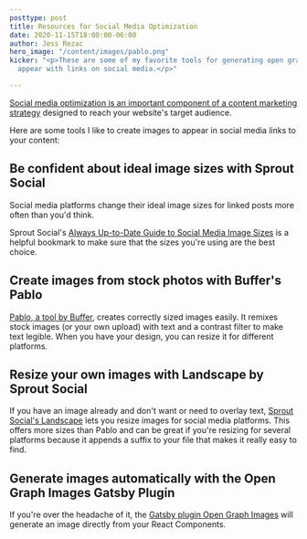 ```yaml
---
posttype: post
title: Resources for Social Media Optimization
date: 2020-11-15T18:00:00-06:00
author: Jess Rezac
hero_image: "/content/images/pablo.png"
kicker: "<p>These are some of my favorite tools for generating open graph images to
  appear with links on social media.</p>"

---
```

[Social media optimization is an important component of a content marketing strategy](https://rezac.dev/frontend/setting-up-gatsby-for-social-media-optimization/ "Setting Up Gatsby for Social Media Optimization") designed to reach your website's target audience.

Here are some tools I like to create images to appear in social media links to your content:

## Be confident about ideal image sizes with Sprout Social

Social media platforms change their ideal image sizes for linked posts more often than you'd think.

Sprout Social's [Always Up-to-Date Guide to Social Media Image Sizes](https://sproutsocial.com/insights/social-media-image-sizes-guide/ "Always Up-to-Date Guide to Social Media Image Sizes") is a helpful bookmark to make sure that the sizes you're using are the best choice.

## Create images from stock photos with Buffer's Pablo

[Pablo, a tool by Buffer](https://pablo.buffer.com "Pablo"), creates correctly sized images easily. It remixes stock images (or your own upload) with text and a contrast filter to make text legible. When you have your design, you can resize it for different platforms. 

## Resize your own images with Landscape by Sprout Social

If you have an image already and don't want or need to overlay text, [Sprout Social's Landscape]() lets you resize images for social media platforms. This offers more sizes than Pablo and can be great if you're resizing for several platforms because it appends a suffix to your file that makes it really easy to find. 

## Generate images automatically with the Open Graph Images Gatsby Plugin

If you're over the headache of it, the [Gatsby plugin Open Graph Images](https://www.gatsbyjs.com/plugins/gatsby-plugin-open-graph-images/ "https://www.gatsbyjs.com/plugins/gatsby-plugin-open-graph-images/") will generate an image directly from your React Components. 
